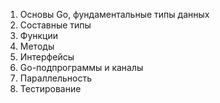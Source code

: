 1. Основы Go, фундаментальные типы данных
2. Составные типы 
3. Функции
4. Методы 
5. Интерфейсы 
6. Gо-подпрограммы и каналы 
7. Параллельность
8. Тестирование 
